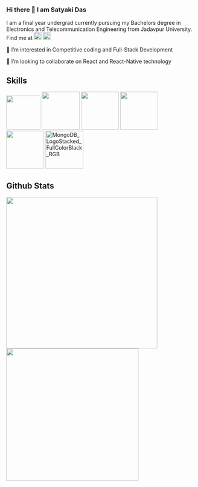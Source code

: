### Hi there 👋 I am Satyaki Das
I am a final year undergrad currently pursuing my Bachelors degree in Electronics and Telecommunication Engineering from Jadavpur University. Find me at [<img src='https://cdn.jsdelivr.net/npm/simple-icons@3.0.1/icons/linkedin.svg' alt='linkedin' height='20'>](https://www.linkedin.com/in/satyakidas28/)  [<img src='https://cdn.jsdelivr.net/npm/simple-icons@3.0.1/icons/leetcode.svg' alt='leetcode' height='20'>](https://leetcode.com/kryptonite28/)  
 
 👀 I’m interested in Competitive coding and Full-Stack Development
 
 💞️ I’m looking to collaborate on React and React-Native technology

<!---
iamkryptonite/iamkryptonite is a ✨ special ✨ repository because its `README.md` (this file) appears on your GitHub profile.
You can click the Preview link to take a look at your changes.
--->
## Skills
<div>
<img src="https://user-images.githubusercontent.com/43510609/126553499-8bfd162e-01bb-40d7-8ac3-2dfea5832628.png" width="90px"/>
<img src="https://user-images.githubusercontent.com/43510609/126553277-d7879879-129d-4432-9372-9927d29abb01.png" width="100px"/>
<img src="https://user-images.githubusercontent.com/43510609/126552393-b1ff30e8-27a3-4daa-aa64-f15ee74e21b8.png" width="100px"/>
<img src="https://user-images.githubusercontent.com/43510609/126552764-9827fe23-ea61-4688-9f14-eac040284447.png" width="100px"/>
<img src="https://user-images.githubusercontent.com/43510609/126552939-9850e95d-8388-4d24-bf0f-14c5e00d4dd9.png" width="100px"/>
<img width="100" alt="MongoDB_LogoStacked_FullColorBlack_RGB" src="https://user-images.githubusercontent.com/43510609/126553954-666cb433-4e74-4818-a1bc-ff7eed3011a1.png">



</div>



## Github Stats

<p float="left">
  <img src="https://github-readme-stats.vercel.app/api?username=iamkryptonite&count_private=true&show_icons=true&theme=dark" width="400"></img></div>
  <img src="https://github-readme-stats.vercel.app/api/top-langs/?username=iamkryptonite&show_icons=true&theme=dark&layout=compact" width="350"></img></div> 
</p>

<!-- [![Anurag's GitHub stats](https://github-readme-stats.vercel.app/api?username=iamkryptonite&count_private=true&show_icons=true&theme=dark)
](https://github.com/anuraghazra/github-readme-stats)

[![Top Langs](https://github-readme-stats.vercel.app/api/top-langs/?username=iamkryptonite&show_icons=true&theme=dark&layout=compact)](https://github.com/anuraghazra/github-readme-stats) -->

<!-- [![Readme Card](https://github-readme-stats.vercel.app/api/pin/?username=iamkrytonite&repo=covid-tracker)](https://github.com/iamkryptonite/covid-tracker) -->


